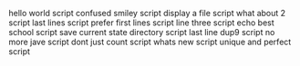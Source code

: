 hello world script
confused smiley script
display a file script
what about 2 script
last lines  script
prefer first lines script
line three script
echo best school script
save current state directory script
last line dup9 script
no more jave script
dont just count script
whats new script
unique and perfect script
